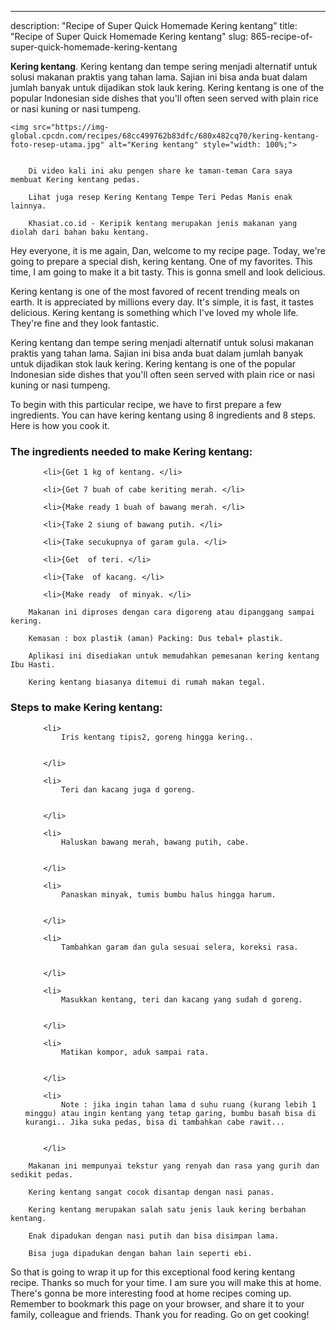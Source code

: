 ---
description: "Recipe of Super Quick Homemade Kering kentang"
title: "Recipe of Super Quick Homemade Kering kentang"
slug: 865-recipe-of-super-quick-homemade-kering-kentang

<p>
	<strong>Kering kentang</strong>. 
	Kering kentang dan tempe sering menjadi alternatif untuk solusi makanan praktis yang tahan lama. Sajian ini bisa anda buat dalam jumlah banyak untuk dijadikan stok lauk kering. Kering kentang is one of the popular Indonesian side dishes that you&#39;ll often seen served with plain rice or nasi kuning or nasi tumpeng.
</p>
<p>
	
	<img src="https://img-global.cpcdn.com/recipes/68cc499762b83dfc/680x482cq70/kering-kentang-foto-resep-utama.jpg" alt="Kering kentang" style="width: 100%;">
	
	
		Di video kali ini aku pengen share ke taman-teman Cara saya membuat Kering kentang pedas.
	
		Lihat juga resep Kering Kentang Tempe Teri Pedas Manis enak lainnya.
	
		Khasiat.co.id - Keripik kentang merupakan jenis makanan yang diolah dari bahan baku kentang.
	
</p>
<p>
	Hey everyone, it is me again, Dan, welcome to my recipe page. Today, we're going to prepare a special dish, kering kentang. One of my favorites. This time, I am going to make it a bit tasty. This is gonna smell and look delicious.
</p>
	
<p>
	Kering kentang is one of the most favored of recent trending meals on earth. It is appreciated by millions every day. It's simple, it is fast, it tastes delicious. Kering kentang is something which I've loved my whole life. They're fine and they look fantastic.
</p>
<p>
	Kering kentang dan tempe sering menjadi alternatif untuk solusi makanan praktis yang tahan lama. Sajian ini bisa anda buat dalam jumlah banyak untuk dijadikan stok lauk kering. Kering kentang is one of the popular Indonesian side dishes that you&#39;ll often seen served with plain rice or nasi kuning or nasi tumpeng.
</p>

<p>
To begin with this particular recipe, we have to first prepare a few ingredients. You can have kering kentang using 8 ingredients and 8 steps. Here is how you cook it.
</p>

<h3>The ingredients needed to make Kering kentang:</h3>

<ol>
	
		<li>{Get 1 kg of kentang. </li>
	
		<li>{Get 7 buah of cabe keriting merah. </li>
	
		<li>{Make ready 1 buah of bawang merah. </li>
	
		<li>{Take 2 siung of bawang putih. </li>
	
		<li>{Take secukupnya of garam gula. </li>
	
		<li>{Get  of teri. </li>
	
		<li>{Take  of kacang. </li>
	
		<li>{Make ready  of minyak. </li>
	
</ol>
<p>
	
		Makanan ini diproses dengan cara digoreng atau dipanggang sampai kering.
	
		Kemasan : box plastik (aman) Packing: Dus tebal+ plastik.
	
		Aplikasi ini disediakan untuk memudahkan pemesanan kering kentang Ibu Hasti.
	
		Kering kentang biasanya ditemui di rumah makan tegal.
	
</p>

<h3>Steps to make Kering kentang:</h3>

<ol>
	
		<li>
			Iris kentang tipis2, goreng hingga kering..
			
			
		</li>
	
		<li>
			Teri dan kacang juga d goreng.
			
			
		</li>
	
		<li>
			Haluskan bawang merah, bawang putih, cabe.
			
			
		</li>
	
		<li>
			Panaskan minyak, tumis bumbu halus hingga harum.
			
			
		</li>
	
		<li>
			Tambahkan garam dan gula sesuai selera, koreksi rasa.
			
			
		</li>
	
		<li>
			Masukkan kentang, teri dan kacang yang sudah d goreng.
			
			
		</li>
	
		<li>
			Matikan kompor, aduk sampai rata.
			
			
		</li>
	
		<li>
			Note : jika ingin tahan lama d suhu ruang (kurang lebih 1 minggu) atau ingin kentang yang tetap garing, bumbu basah bisa di kurangi.. Jika suka pedas, bisa di tambahkan cabe rawit...
			
			
		</li>
	
</ol>

<p>
	
		Makanan ini mempunyai tekstur yang renyah dan rasa yang gurih dan sedikit pedas.
	
		Kering kentang sangat cocok disantap dengan nasi panas.
	
		Kering kentang merupakan salah satu jenis lauk kering berbahan kentang.
	
		Enak dipadukan dengan nasi putih dan bisa disimpan lama.
	
		Bisa juga dipadukan dengan bahan lain seperti ebi.
	
</p>

<p>
	So that is going to wrap it up for this exceptional food kering kentang recipe. Thanks so much for your time. I am sure you will make this at home. There's gonna be more interesting food at home recipes coming up. Remember to bookmark this page on your browser, and share it to your family, colleague and friends. Thank you for reading. Go on get cooking!
</p>
